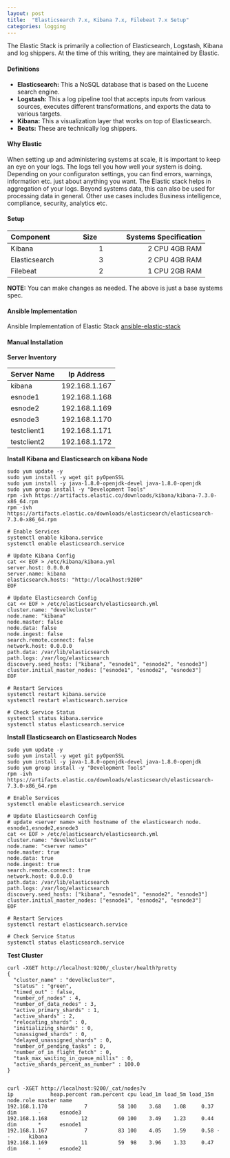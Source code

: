 ```yaml
---
layout: post
title:  "Elasticsearch 7.x, Kibana 7.x, Filebeat 7.x Setup"
categories: logging
---
```


The Elastic Stack is primarily a collection of Elasticsearch, Logstash, Kibana and log shippers. At the time of this writing, they are maintained by Elastic. 

#### **Definitions**

* **Elasticsearch:** This a NoSQL database that is based on the Lucene search engine. 
* **Logstash:** This a log pipeline tool that accepts inputs from various sources, executes different transformations, and exports the data to various targets. 
* **Kibana:** This a visualization layer that works on top of Elasticsearch.
* **Beats:** These are technically log shippers.


#### **Why Elastic**
When setting up and administering systems at scale, it is important to keep an eye on your logs. The logs tell you how well your system is doing.
Depending on your configuraton settings, you can find errors, warnings, information etc. just about anything you want. The Elastic stack helps in
aggregation of your logs.
Beyond systems data, this can also be used for processing data in general. Other use cases includes Business intelligence, compliance, security, analytics etc.

#### **Setup**

|Component &nbsp; &nbsp; &nbsp; &nbsp; &nbsp; &nbsp; &nbsp; | Size &nbsp; &nbsp; &nbsp; &nbsp; &nbsp; &nbsp; | Systems Specification |
|:------------- |:----:| --------------------: |
|Kibana         |   1  |  2 CPU   4GB RAM      |
|Elasticsearch  |   3  |  2 CPU   4GB RAM      |
|Filebeat       |   2  |  1 CPU   2GB RAM      |

**NOTE:**
You can make changes as needed. The above is just a base systems spec.

#### **Ansible Implementation**

Ansible Implementation of Elastic Stack [ansible-elastic-stack](https://github.com/uonyekwuluje/ansible-elastic-cluster)


#### **Manual Installation**

**Server Inventory**

|Server Name  |  Ip Address    |
|--------------|------------------|
|kibana        |  192.168.1.167   |
|esnode1       |  192.168.1.168   |
|esnode2       |  192.168.1.169   |
|esnode3       |  192.168.1.170   |
|testclient1   |  192.168.1.171   |
|testclient2   |  192.168.1.172   |

**Install Kibana and Elasticsearch on kibana Node**
```
sudo yum update -y
sudo yum install -y wget git pyOpenSSL
sudo yum install -y java-1.8.0-openjdk-devel java-1.8.0-openjdk
sudo yum group install -y "Development Tools"
rpm -ivh https://artifacts.elastic.co/downloads/kibana/kibana-7.3.0-x86_64.rpm
rpm -ivh https://artifacts.elastic.co/downloads/elasticsearch/elasticsearch-7.3.0-x86_64.rpm

# Enable Services
systemctl enable kibana.service
systemctl enable elasticsearch.service

# Update Kibana Config
cat << EOF > /etc/kibana/kibana.yml
server.host: 0.0.0.0
server.name: kibana
elasticsearch.hosts: "http://localhost:9200"
EOF

# Update Elasticsearch Config
cat << EOF > /etc/elasticsearch/elasticsearch.yml
cluster.name: "develkcluster"
node.name: "kibana"
node.master: false
node.data: false
node.ingest: false
search.remote.connect: false
network.host: 0.0.0.0
path.data: /var/lib/elasticsearch
path.logs: /var/log/elasticsearch
discovery.seed_hosts: ["kibana", "esnode1", "esnode2", "esnode3"]
cluster.initial_master_nodes: ["esnode1", "esnode2", "esnode3"]
EOF 

# Restart Services
systemctl restart kibana.service
systemctl restart elasticsearch.service

# Check Service Status
systemctl status kibana.service
systemctl status elasticsearch.service
```




**Install Elasticsearch on Elasticsearch Nodes**
```
sudo yum update -y
sudo yum install -y wget git pyOpenSSL
sudo yum install -y java-1.8.0-openjdk-devel java-1.8.0-openjdk
sudo yum group install -y "Development Tools"
rpm -ivh https://artifacts.elastic.co/downloads/elasticsearch/elasticsearch-7.3.0-x86_64.rpm

# Enable Services
systemctl enable elasticsearch.service

# Update Elasticsearch Config
# update <server name> with hostname of the elasticsearch node. esnode1,esnode2,esnode3
cat << EOF > /etc/elasticsearch/elasticsearch.yml
cluster.name: "develkcluster"
node.name: "<server name>"
node.master: true
node.data: true
node.ingest: true
search.remote.connect: true
network.host: 0.0.0.0   
path.data: /var/lib/elasticsearch
path.logs: /var/log/elasticsearch
discovery.seed_hosts: ["kibana", "esnode1", "esnode2", "esnode3"]
cluster.initial_master_nodes: ["esnode1", "esnode2", "esnode3"]
EOF

# Restart Services
systemctl restart elasticsearch.service

# Check Service Status
systemctl status elasticsearch.service
```


**Test Cluster**
```
curl -XGET http://localhost:9200/_cluster/health?pretty
{
  "cluster_name" : "develkcluster",
  "status" : "green",
  "timed_out" : false,
  "number_of_nodes" : 4,
  "number_of_data_nodes" : 3,
  "active_primary_shards" : 1,
  "active_shards" : 2,
  "relocating_shards" : 0,
  "initializing_shards" : 0,
  "unassigned_shards" : 0,
  "delayed_unassigned_shards" : 0,
  "number_of_pending_tasks" : 0,
  "number_of_in_flight_fetch" : 0,
  "task_max_waiting_in_queue_millis" : 0,
  "active_shards_percent_as_number" : 100.0
}


curl -XGET http://localhost:9200/_cat/nodes?v
ip            heap.percent ram.percent cpu load_1m load_5m load_15m node.role master name
192.168.1.170            7          58 100    3.68    1.08     0.37 dim       -      esnode3
192.168.1.168           12          60 100    3.49    1.23     0.44 dim       *      esnode1
192.168.1.167            7          83 100    4.05    1.59     0.58 -         -      kibana
192.168.1.169           11          59  98    3.96    1.33     0.47 dim       -      esnode2
```
